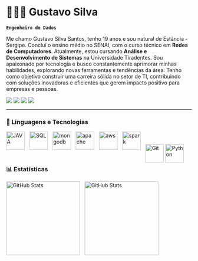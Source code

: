 # 👨🏾‍💻 Gustavo Silva

**`Engenheiro de Dados`**

Me chamo Gustavo Silva Santos, tenho 19 anos e sou natural de Estância - Sergipe. Concluí o ensino médio no SENAI, com o curso técnico em <strong>Redes de Computadores</strong>. Atualmente, estou cursando <strong>Análise e Desenvolvimento de Sistemas</strong> na Universidade Tiradentes. Sou apaixonado por tecnologia e busco constantemente aprimorar minhas habilidades, explorando novas ferramentas e tendências da área. Tenho como objetivo construir uma carreira sólida no setor de TI, contribuindo com soluções inovadoras e eficientes que gerem impacto positivo para empresas e pessoas.

<p align="left">
  <a href="https://www.instagram.com/dev.gusstas?igsh=MXZvMW1yMHZ4OTNyeQ%3D%3D&utm_source=qr" target="_blank"><img src="https://img.shields.io/badge/-Instagram-%23E4405F?style=for-the-badge&logo=instagram&logoColor=white" target="_blank"></a>
 <a href="https://discord.gg/wagxzStdcR" target="_blank"><img src="https://img.shields.io/badge/Discord-7289DA?style=for-the-badge&logo=discord&logoColor=white" target="_blank"></a> 
  <a href = "mailto:gustavosilvaprogrmador@gmailcom"><img src="https://img.shields.io/badge/-Gmail-%23333?style=for-the-badge&logo=gmail&logoColor=white" target="_blank"></a>
  <a href="https://www.linkedin.com/in/gustavo-silva-santos-5a064833a/" target="_blank"><img src="https://img.shields.io/badge/-LinkedIn-%230077B5?style=for-the-badge&logo=linkedin&logoColor=white" target="_blank"></a> 
</p>

---

### 🤖 Linguagens e Tecnologias

<img 
    align="left" 
    alt="JAVA"
    title="JAVA" 
    width="50px" 
    style="padding-right: 10px;" 
    src="https://cdn.jsdelivr.net/gh/devicons/devicon@latest/icons/java/java-original-wordmark.svg" 
/>
<img 
    align="left" 
    alt="SQL" 
    title="SQL"
    width="50px" 
    style="padding-right: 10px;" 
    src="https://cdn.jsdelivr.net/gh/devicons/devicon@latest/icons/azuresqldatabase/azuresqldatabase-original.svg" 
/>

           
ㅤ
<img 
    align="left" 
    alt="mongodb"
    title="mongodb" 
    width="50px" 
    style="padding-right: 10px;" 
    src="https://cdn.jsdelivr.net/gh/devicons/devicon@latest/icons/mongodb/mongodb-plain-wordmark.svg" 
/>
<img 
    align="left" 
    alt="apache"
    title="apache" 
    width="50px" 
    style="padding-right: 10px;" 
    src="https://cdn.jsdelivr.net/gh/devicons/devicon@latest/icons/apache/apache-original-wordmark.svg" 
/>
<img 
    align="left" 
    alt="aws" 
    title="aws"
    width="50px" 
    style="padding-right: 10px;" 
    src="https://cdn.jsdelivr.net/gh/devicons/devicon@latest/icons/amazonwebservices/amazonwebservices-original-wordmark.svg" 
/>
<img 
    align="left" 
    alt="spark"
    title="spark" 
    width="50px" 
    style="padding-right: 10px;" 
    src="https://cdn.jsdelivr.net/gh/devicons/devicon@latest/icons/apachespark/apachespark-original-wordmark.svg" 
/>

<img 
    align="left" 
    alt="Git" 
    title="Git"
    width="50px" 
    style="padding-right: 1px;" 
    src="https://cdn.jsdelivr.net/gh/devicons/devicon@latest/icons/git/git-original.svg" 
/>
<img 
    align="left" 
    alt="Python" 
    title="Python"
    width="50px" 
    style="padding-right: 10px;" 
    src="https://cdn.jsdelivr.net/gh/devicons/devicon@latest/icons/python/python-original.svg" 
/>

<br/>
<br/>

### 📊 Estatísticas

<p>
  <img 
    align="left" 
    alt="GitHub Stats" 
    height="200" 
    style="padding-right: 10px;" 
    src="https://github-readme-stats.vercel.app/api?username=gustass-dev&show_icons=true&theme=tokyonight&include_all_commits=true&locale=pt-br" 
  />

<img 
      align="left" 
      alt="GitHub Stats" 
      height="200" 
      src="https://github-readme-stats.vercel.app/api/top-langs/?username=gustass-dev&theme=tokyonight&layout=compact&custom_title=Tecnologias&langs_count=9" 
  />

</p>
